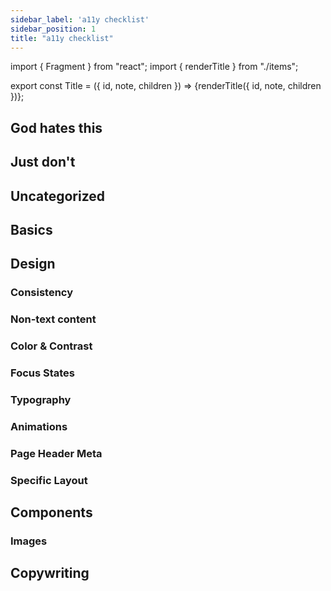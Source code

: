 ```yaml
---
sidebar_label: 'a11y checklist'
sidebar_position: 1
title: "a11y checklist"
---
```


import { Fragment } from "react";
import { renderTitle } from "./items";

export const Title = ({ id, note, children }) => <Fragment>{renderTitle({ id, note, children })}</Fragment>;


## God hates this

<Title id="1.4.2" />

<Title id="3.2.1" note=" -- partial rules apply">

*   There are no automatic pop-ups;

</Title>


## Just don't

<Title id="1.4.5" />

<Title id="1.4.9" />


## User Customization & Control

<Title id="2.1.4">

*   Don’t use single-key character shortcuts
*   If you really want/need to:
    *   give users a way to turn off the shortcut;
    *   allow users to remap the shortcut to use non-character keys; or
    *   ensure the shortcut only works when an element has focus.

</Title>

<Title id="2.2.1">

*   If content on your website uses a time limit, give users the option to:
    *   turn off the time limit before it begins (for example, a landing page before the time-limited page
        can display a message that shows users what to do); or
    *   adjust the time limit before it begins, over a range of at least ten times the default setting
        (you can do this with a landing page too); or
    *   extend the period at least twenty seconds before it expires. This must be a simple action
        like clicking a button and must be available to use at least ten times.
*   If your website has moving or animated text, users must be able to pause the movement.
*   If your website has a feature that is automatically updated (for example, with the latest football scores),
    you must allow users to delay the frequency of the updates by at least ten times the default setting.

</Title>

<Title id="2.2.2">

*   Ensure moving, blinking or scrolling content has a control to pause, stop or hide it.
*   Ensure auto-updating content has a control to pause, stop, hide or control the frequency of updates.

</Title>

<Title id="2.2.4">

*   Don’t interrupt users, other than for emergencies.
*   If you really want to interrupt users:
    *   provide an option for turning off all but emergency interruptions (for example, by a
           ‘preferences’ or ‘accessibility’ page where choices persist for the user’s session);
    *   allow users to postpone all updates and interruptions; or
    *   allow users to request updates rather than receive them automatically.
*   Don’t use an automatic redirect or refresh function based on a time delay (for example, if a
    webpage has moved, do not redirect users to the new page after a certain amount of time).

</Title>

<Title id="1.4.8" note=" -- partial rules apply">

*   Users can select background and foreground colours;

</Title>


<Title id="2.3.3" note=" -- partial rules apply">

*   Allow users to disable all non-essential motion animation.

</Title>


## Uncategorized

<Title id="2.2.3">

*   Ensure there’s no time-limited content on your website.

</Title>

<Title id="2.2.6">

*   Where possible, allow users 20 hours before a timeout removes their data
*   Warn users of the duration of any timeout period at the beginning of the task

</Title>

<Title id="2.2.5">

*   When you ask a user to re-authenticate their identity, ensure the user can continue exactly
    as before with saved data (for example, their shopping basket contents, input into forms
    or accessibility options).

</Title>


## Basics

<Title id="4.1.1" />


<Title id="4.1.2">

*   Use HTML specifications for any script you author for your website.
*   If you use a plugin or other element authored by a third party, make sure it uses valid HTML markup.

</Title>


## Design

### Consistency

<Title id="3.2.4">

*   Any icons used are consistent (for example, ‘Print page’ or Twitter link); and
*   Elements with the same function are labelled and named consistently; or
*   Elements with the same function have a consistent text alternative.

</Title>


### Non-text content

<Title id="1.3.3">

*   Use text labels to elements in addition to sensory characteristics
*   Don’t use instructions that only use sensory characteristics
*   Avoid instructions that rely on sound

</Title>

<Title id="1.4.1">

*   Ensure no instructions rely on colour alone
*   Ensure that no information (like charts and graphs) relies on colour alone

</Title>


### Color & Contrast

<Title id="1.4.3">

Make sure the contrast ratio between your text and background is at least 4.5:1.
*   Use a light background and dark text; or
*   Use a dark background and light text; and
*   Use a colour contrast checker to verify your choice.

</Title>

<Title id="1.4.6">

Make sure the contrast ratio between your text and background is at least 7:1.
*   Use a light background and dark text; or
*   Use a dark background and light text; and
*   Use a colour contrast checker to verify your choice.

</Title>

<Title id="1.4.11">

When a component receives keyboard focus:
*   Ensure user controls have a contrast of at least 3:1 to the colour around them;
*   Where controls change colour on focus or use, ensure the colours used have
    a contrast of at least 3:1; and
*   Ensure all graphics (for example icons, graphs and charts) have a contrast of
    at least 3:1 to the colour around them.

</Title>


### Focus States

<Title id="2.4.7">
When an element has keyboard focus, show a visual indication.
</Title>

<Title id="2.4.11">

When a component receives keyboard focus:
*   The focus indicator has a contrast ratio of at least 3:1 between focused and unfocused states;
*   The focus indicator has a contrast ratio of at least 3:1 against adjacent colours;
*   The element within focus isn’t hidden; and
*   The focus indicator area: Has an outline that’s at least 1 CSS pixel thick; or Has a shape
    that’s at least the area of a 4 CSS pixel-thick line;

</Title>

<Title id="2.4.12">

When a component receives keyboard focus:
*   The focus indicator has a contrast ratio of at least 4.5:1 between focused and unfocused states;
*   The element within focus isn’t hidden; and
*   The focus indicator area is at least 2 CSS pixels around the perimeter.

</Title>

<Title id="3.2.1">

*   Ensure no element changes purely by receiving focus.
*   Avoid both behavioural and visual modifications.
*   Ensure that:
    *   Links don’t open automatically on focus; and
    *   Forms don’t submit without the user taking action (such as clicking the ‘Submit’ button); and
    *   There are no automatic pop-ups; and
    *   Focus never jumps to another element automatically; and
    *   No other action that occurs on focus alone causes the page to change.

</Title>


### Typography

<Title id="1.4.12">

*   Line height to at least 1.5 times the font size;
*   Paragraph spacing to at least 2 times the font size;
*   Letter spacing to at least 0.12 times the font size; and
*   Word spacing to at least 0.16 times the font size.

</Title>

<Title id="1.4.4">

*   Users can resize text content in their web browser up to 200% without loss of meaning or function.
*   *Make sure your resized text doesn’t require the user to scroll horizontally and you fulfil part
    of 1.4.8 – Visual Presentation for Level AAA.*

</Title>

<Title id="1.4.8">

The following five features are cumulative, as all must be in place to pass:
*   Users can select background and foreground colours; and
*   Text blocks are no wider than 80 characters; and
*   Text is not justified to both sides of the webpage; and
*   Line spacing is at least space-and-a-half within paragraphs and paragraph spacing is
    at least 1.5 times larger than line spacing
*   Text can be resized in a browser up to 200% without requiring the user to scroll horizontally

</Title>


### Animations

<Title id="2.2.2">

*   Ensure moving, blinking or scrolling content has a control to pause, stop or hide it.
*   Ensure auto-updating content has a control to pause, stop, hide or control the frequency of updates.

</Title>

<Title id="2.3.1" />

<Title id="2.3.2" />

<Title id="2.3.3">

*   Don’t use motion animation on your website; or
*   Allow users to disable all non-essential motion animation.

</Title>


### Page Header Meta

<Title id="2.4.2" />

<Title id="3.1.1" />


### General Layout

<Title id="1.3.1">

*   Break up content with subheadings for new sections
*   Mark headings with HTML header tags
*   Use lists, tables and other formats where needed
*   Use the correct HTML for all structural elements
*   Use valid HTML everywhere
*   Use clear labels and alternative text on forms

</Title>

<Title id="1.3.2">

*   Present all content in a meaningful order
*   Separate navigation menus from the content
*   Use paragraphs in order
*   Nest headings from H1 downwards to show their relative importance
*   Choose whether a list needs numbering or not
*   Use valid HTML

</Title>

<Title id="2.4.3">
Ensure the focus order of each web page follows a sequence that preserves the meaning and functionality of the page.
</Title>

<Title id="3.2.3">

*   Keep navigation menus in the same location on all pages; and
*   Present the options in navigation menus in the same order on all pages; and
*   Keep all other standard elements (for example, your search box) in the same location on all pages.

</Title>

<Title id="2.4.5">

*   Adding a sitemap page which links to every page on your website; and
*   Including a search function on every page (by adding it to the header); and
*   Providing a clear and consistent main navigation menu.

</Title>

<Title id="2.4.8">

*   Use breadcrumbs to help with navigation. Show the sequence a user is following and
    where they are in that sequence. For example, You are here: Home > Fish > Bass; and
*   Add a sitemap page to your website (see Multiple Ways) so your users have another
    way of finding what they want. Add a link to the sitemap somewhere prominent like the header.

</Title>

<Title id="2.4.4">

*   The purpose of the link is clear from the link text (for example, ‘My blog’); or
*   The purpose of the link is clear from the surrounding content, meaning the same
    sentence, paragraph or cell in a table (for example, ‘Visit my blog’); or
*   If the link is an image, the alt text of the image makes the link purpose clear
    (for example, ‘Luke McGrath – Visit my blog’); and
*   Links with the same destination have the same description (but links don’t share
    a description if they point to different places).

</Title>

<Title id="2.4.9">

*   The destination of the link is clear from the link text (for example, ‘My blog’); or
*   If the link is an image, the alt text of the image makes the link destination clear
    (for example, ‘Luke McGrath – Visit my blog’); and
*   Links with the same destination have the same description (but links don’t share a
    description if they point to different places).

</Title>

<Title id="3.1.2">

*   Set your website’s main language by meta tag (see Guideline 3.1.1).
*   Add a language attribute to content that is not in the main language.
*   *If you have an alternative language version or translation of some content,
    link to it with the name of the language in that language (for example, ‘Francais’,
    ‘Deutsch’) and add a language tag to the link.*

</Title>

<Title id="1.3.6">

*   Use ARIA landmarks to define regions of each page
*   Use HTML markup to identify links, icons and user interface components

</Title>

<Title id="2.4.13">

If your content has page break locators, provide users with a way to navigate to and between them:
*   In HTML you can add page list navigation using &lt;nav role=”doc-pagelist”>
*   You could then add designations using &lt;span id=”pg1”>

</Title>

<Title id="1.3.4">

*   All content retains meaning when switching orientation
*   All content retains function when switching orientation

</Title>

<Title id="1.4.10">

When users enlarge content up to 400% of the default size, they should not have to scroll
in their browser in more than one direction – horizontally and vertically.
*   Ensure vertical content doesn’t require a horizontal scroll at a width of 320 CSS pixels
*   Ensure horizontal content doesn’t require a vertical scroll at a height of 256 CSS pixels

</Title>


### Specific Layout

<Title id="2.4.6">

*   Use descriptive headings and subheadings in content where appropriate (a change in topic or purpose)
*   Use descriptive labels on controls and input fields

</Title>

<Title id="2.4.10">
Add a heading for every new thought or topic in your content (for example, a travel article
may have headings to indicate the distinct sections on dining, transportation, and lodging).
</Title>

<Title id="2.4.1">

*   Add a visible ‘Skip to Content’ link to all pages on your website that sends users to the
    start of the main content on each page; or
*   Add a link at the start of any repeated content to skip it; or
*   Add links at the start of a page to each area of content.

</Title>


## Components

<Title id="4.1.2">

*   Use HTML specifications for any script you author for your website.
*   If you use a plugin or other element authored by a third party, make sure it uses valid HTML markup.

</Title>

<Title id="2.1.1">

*   Ensure users can access all elements of your website using only a keyboard
*   Ensure there are no specific timings needed for keystrokes

</Title>

<Title id="2.1.3">

*   Ensure users can access all elements of your website using only a keyboard
*   Ensure there are no specific timings needed for keystrokes

</Title>

<Title id="2.1.2">
All elements on your website can be navigated to and away from by keyboard only using the ‘tab’ or arrow keys.
</Title>

<Title id="1.4.13">

*   Dismissible by the user without moving keyboard focus or mouse hover (for example by
    pressing the ‘escape’ key or closing on click);
*   Hoverable by the mouse pointer so the pointer can be moved over the content; and
*   Persistent until the user changes keyboard focus or mouse hover, dismisses the
    content or the content is no longer valid.

</Title>

<Title id="2.2.2">

*   Ensure moving, blinking or scrolling content has a control to pause, stop or hide it.
*   Ensure auto-updating content has a control to pause, stop, hide or control the frequency of updates.

</Title>

<Title id="2.5.1" />

<Title id="2.5.2" />


## Audio & Video

<Title id="1.4.2" />

<Title id="1.1.1">
Add a short description of the media but ideally provide a transcript
</Title>

<Title id="1.2.1">
Add a short description of the media but ideally provide a transcript
</Title>

<Title id="1.2.2">

*   Add captions to all videos with sound.
*   Caption all spoken word.
*   Identify speakers.
*   Caption non-speech information (such as sound effects).

</Title>

<Title id="1.2.3">

*   Provide a full text transcript of the video; or
*   Provide a version of the video with audio description.

</Title>

<Title id="1.2.4" />

<Title id="1.2.5">

*   Provide an audio described version of a video’s soundtrack, selectable by the user; or
*   Provide an alternative version of your video with audio description.

</Title>

<Title id="1.2.6">
Make an alternative version of your video with a sign language interpreter either present in
the main video or embedded as picture-in-picture and link to it from near the original content.
</Title>

<Title id="1.2.7">

*   Provide an extended audio described version of a video’s soundtrack, selectable by the user; or
*   Provide an alternative version of your video with extended audio description.

</Title>

<Title id="1.2.8">
Provide a full text transcript for your video and link to it from near the original content
</Title>

<Title id="1.2.9">

*   Add captions to live audio; or
*   If the live broadcast is from a prepared script, make the script text available
    from near the original content.

</Title>

<Title id="1.4.7">

*   Make sure your pre-recorded audio doesn’t contain any background noise; or
*   If there has to be some background noise, it’s generally 20 decibels lower than the
    foreground noise. That’s about four times quieter.

</Title>


### Images

<Title id="1.4.5" />

<Title id="1.4.9" />

<Title id="1.1.1" />


### Forms

<Title id="1.3.5">

*   Specify the intention of each input field with “input type=”type”
*   Use specific autocomplete values to allow the user’s browser to
    prefill fields where it already has the data

</Title>

<Title id="1.1.1">
Where a control or input field is non-text, add a name
</Title>

<Title id="3.2.2">

*   Forms must not auto-submit when all fields are filled – this prevents your
    users from checking and editing what they have written.
*   Focus (the field where the user will input next) must not automatically jump
    to the next field in a form once a field is complete.
*   Using a control (like selecting yes or no) must not automatically perform the
    action (for example, selecting to subscribe to a newsletter in a check box must
    not automatically subscribe your user, they should be able to click a submit
    button to confirm their decision).

</Title>

<Title id="3.2.1">

*   Forms don’t submit without the user taking action (such as clicking the ‘Submit’ button); and
*   Focus never jumps to another element automatically; and

</Title>

<Title id="2.1.1">

*   Ensure users can access all elements of your website using only a keyboard
*   Ensure there are no specific timings needed for keystrokes, for example holding
    down ‘Enter’ for three seconds to submit a form

</Title>

<Title id="2.1.3">

*   Ensure users can access all elements of your website using only a keyboard
*   Ensure there are no specific timings needed for keystrokes

</Title>

<Title id="3.3.1">

*   Identify and explain to the user any mistakes that you can detect automatically.
*   Add error explanation close to the error, showing what is wrong and how to fix it.

</Title>

<Title id="3.3.3">

*   Your forms identify input errors.
*   When the error is missing a required field, communicate this to the
    user with a text suggestion.
*   If the error is in the format of the input, the suggestion shows the
    correct format (for example, ‘The date must be in the form DD/MM/YYYY’).
*   If the error is because the input needed to be from a limited list of values,
    provide these values and explain them.

</Title>

<Title id="3.3.4">

*   Legal commitments, financial transactions, test responses and changes
    to user controlled data are reversible; or
*   Legal commitments, financial transactions, test responses and changes
    to user controlled data are checked for input errors and the user is given
    a chance to correct any mistakes; or
*   Add a confirmation page to the data input submission process that summarises
    the input and the outcome, with an option to correct or discontinue. This page
    has an input field (for example, a confirm button or checkbox) that acts as
    confirmation of the submission.

</Title>

<Title id="3.3.6">

*   All data input submissions are reversible; or
*   All data input submissions are checked for input errors and the user
    is given a chance to correct any mistakes; or
*   Add a confirmation page to the data input submission process that summarises
    the input and the outcome, with an option to correct or discontinue. This page
    has an input field (for example, a confirm button or checkbox) that acts as
    confirmation of the submission.

</Title>

<Title id="3.3.2">

*   Label all input fields clearly and helpfully.
*   Where a field needs a specific format, give an example (For example, for a ‘date’
    field in a form you might use ‘Enter the date as dd/mm/yyyy’)
*   Mark required fields with an icon and explain what the icon means before the form.
*   Keep your labels simple – too much explanation can be counter-productive.
    Things like ‘First name’, ‘Email’ and ‘Your message’ are fine.
*   The same goes for instructions, ‘Required fields are in red and have a * symbol’
    works great. So does ‘Fill in this form and click ‘Submit’ to get in touch’.

</Title>

<Title id="3.3.5">

*   Labelling input buttons with the nature of the input (for example, ‘Subscribe’ or ‘Buy’); and
*   Where an input field needs more information than a label provides, add a link
    to that information near the field (for example ‘Help with this answer’); and
*   Where a field needs a specific format, use a label, adjacent text or placeholder
    text showing the correct format (for example, ‘Date: DD/MM/YYYY’).

</Title>

<Title id="4.1.2">
Use HTML specifications for any script you author for your website.
</Title>


## Copywriting

<Title id="3.1.5">

*   Writing so that someone with no more than nine years of school can understand you
    (that’s nine years from their first day at school, so no college or further education).
*   Adding summaries, images and diagrams to content to help explain meaning.
*   Breaking up content with well-organised sections and headings.

</Title>

<Title id="3.1.4">

*   Avoid using abbreviations, acronyms and initialisms.
*   If you need to use an abbreviation, you can explain the meaning to your users by:
    *   Showing the meaning in the text (for example, Federal Bureau of Investigation (FBI)); or
    *   Linking the abbreviation to a definition on a glossary page on your website; or
    *   Linking the abbreviation to a definition footnote on the same page; or
    *   Using the abbreviation HTML tag to expand the abbreviation.

</Title>

<Title id="3.1.3">

*   Avoid using unusual words and phrases.
*   If you need to use an unusual word or phrase, you can explain the meaning to your users by:
    *   Showing the meaning in the text (for example, ‘I like bass. A bass is a fish.’); or
    *   Showing the meaning in brackets (for example, ‘I like bass (a type of fish)’; or
    *   Linking the word to a definition on a glossary page on your website; or
    *   Linking the word to a definition footnote on the same page.

</Title>

<Title id="3.1.6">

*   Avoid using words where the meaning, in context, is ambiguous without a pronunciation guide
*   If you need to use such a word, you can explain the meaning to your users by:
    *   Providing the phonetic pronunciation of words immediately after the word; or
    *   Linking the word to a pronunciation guide on another page on your website; or
    *   Linking the word to a pronunciation guide on the same page.

</Title>
